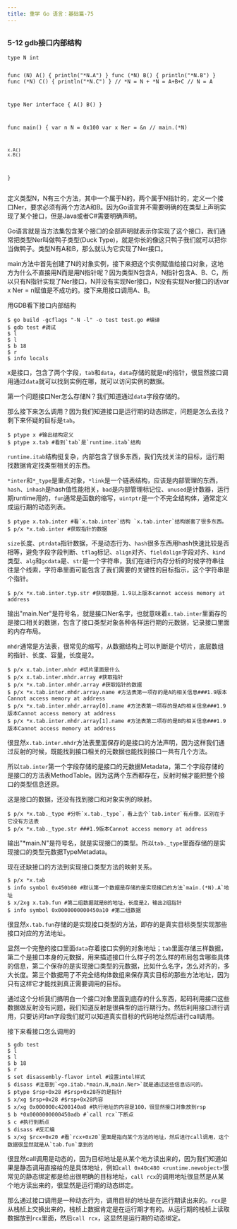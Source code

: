 ```yaml
---
title: 重学 Go 语言：基础篇-75
---
```

<article id="topicContainer" class="column_content"><h2 class="topic_title"></h2><div><h3 id="512gdb">5-12 gdb接口内部结构</h3>
<pre><code class="go language-go">type N int

func (N) A() { println("*N.A") }
func (*N) B() { println("*N.B") }
func (*N) C() { println("*N.C") } // *N = N + *N  = A+B+C   // N = A

type Ner interface {
    A()
    B()
}

func main() {
    var n N = 0x100
    var x Ner = &amp;n // main.(*N)

    x.A()
    x.B()
}
</code></pre>
<p>定义类型N，N有三个方法，其中一个属于N的，两个属于N指针的，定义一个接口Ner，要求必须有两个方法A和B。因为Go语言并不需要明确的在类型上声明实现了某个接口，但是Java或者C#需要明确声明。</p>
<p>Go语言就是当方法集包含某个接口的全部声明就表示你实现了这个接口，我们通常把类型Ner叫做鸭子类型(Duck Type)，就是你长的像这只鸭子我们就可以把你当做鸭子。类型N有A和B，那么就认为它实现了Ner接口。</p>
<p>main方法中首先创建了N的对象实例，接下来把这个实例赋值给接口对象，这地方为什么不直接用N而是用N指针呢？因为类型N包含A，N指针包含A、B、C，所以只有N指针实现了Ner接口，N并没有实现Ner接口，N没有实现Ner接口的话var x Ner = n赋值是不成功的。接下来用接口调用A、B。</p>
<p>用GDB看下接口内部结构</p>
<pre><code class="bash language-bash">$ go build -gcflags "-N -l" -o test test.go #编译
$ gdb test #调试
$ l
$ l
$ b 18
$ r
$ info locals
</code></pre>
<p>x是接口，包含了两个字段，<code>tab</code>和<code>data</code>，<code>data</code>存储的就是n的指针，很显然接口调用通过<code>data</code>就可以找到实例在哪，就可以访问实例的数据。</p>
<p>第一个问题接口Ner怎么存储N？我们知道通过<code>data</code>字段存储的。</p>
<p>那么接下来怎么调用？因为我们知道接口是运行期的动态绑定，问题是怎么去找？剩下来怀疑的目标是<code>tab</code>。</p>
<pre><code class="bash language-bash">$ ptype x #输出结构定义
$ ptype x.tab #看到`tab`是`runtime.itab`结构
</code></pre>
<p><code>runtime.itab</code>结构挺复杂，内部包含了很多东西，我们先找关注的目标，运行期找数据肯定找类型相关的东西。</p>
<p><code>*inter</code>和<code>*_type</code>是重点对象，<code>*link</code>是一个链表结构，应该是内部管理的东西，<code>hash</code>、<code>inhash</code>是hash值性能相关，<code>bad</code>是内部管理标记位、<code>unused</code>是计数器，运行期runtime用的，<code>fun</code>通常是函数的缩写，<code>uintptr</code>是一个不完全结构体，通常定义成运行期的动态列表。</p>
<pre><code class="bash language-bash">$ ptype x.tab.inter #看`x.tab.inter`结构 `x.tab.inter`结构嵌套了很多东西。
$ p/x *x.tab.inter #获取指针的数据
</code></pre>
<p><code>size</code>长度、<code>ptrdata</code>指针数据，不是动态行为、<code>hash</code>很多东西用hash快速比较是否相等，避免字段字段判断、<code>tflag</code>标记、<code>align</code>对齐、<code>fieldalign</code>字段对齐、<code>kind</code>类型、<code>alg</code>和<code>gcdata</code>是、<code>str</code>是一个字符串，我们在进行内存分析的时候字符串往往是个线索，字符串里面可能包含了我们需要的关键性的目标指示，这个字符串是个指针。</p>
<pre><code class="bash language-bash">$ p/x *x.tab.inter.typ.str #获取数据，1.9以上版本cannot access memory at address
</code></pre>
<p>输出"main.Ner"是符号名，就是接口Ner名字，也就意味着<code>x.tab.inter</code>里面存的是接口相关的数据，包含了接口类型对象各种各样运行期的元数据，记录接口里面的内存布局。</p>
<p><code>mhdr</code>通常是方法表，很常见的缩写，从数据结构上可以判断是个切片，底层数组的指针、长度、容量，长度是2。</p>
<pre><code class="bash language-bash">$ p/x x.tab.inter.mhdr #切片里面是什么
$ p/x x.tab.inter.mhdr.array #获取指针
$ p/x *x.tab.inter.mhdr.array #获取指针的数据
$ p/x *x.tab.inter.mhdr.array.name #方法表第一项存的是A的相关信息###1.9版本Cannot access memory at address
$ p/x *x.tab.inter.mhdr.array[0].name #方法表第一项存的是A的相关信息###1.9版本Cannot access memory at address
$ p/x *x.tab.inter.mhdr.array[1].name #方法表第二项存的是B的相关信息###1.9版本Cannot access memory at address
</code></pre>
<p>很显然<code>x.tab.inter.mhdr</code>方法表里面保存的是接口的方法声明，因为这样我们通过反射的时候，既能找到接口相关的元数据也能找到接口一共有几个方法。</p>
<p>所以<code>tab.inter</code>第一个字段存储的是接口的元数据Metadata，第二个字段存储的是接口的方法表MethodTable。因为这两个东西都存在，反射时候才能把整个接口的类型信息还原。</p>
<p>这是接口的数据，还没有找到接口和对象实例的映射。</p>
<pre><code class="bash language-bash">$ p/x *x.tab._type #分析`x.tab._type`，看上去个`tab.inter`有点像，区别在于它没有方法表
$ p/x *x.tab._type.str ###1.9版本Cannot access memory at address
</code></pre>
<p>输出"*main.N"是符号名，就是实现接口的类型。所以<code>tab._type</code>里面存储的是实现接口的类型元数据TypeMetadata。</p>
<p>现在还缺接口的方法到实现接口类型方法的映射关系。</p>
<pre><code class="bash language-bash">$ p/x *x.tab
$ info symbol 0x450b80 #默认第一个数据是存储的是实现接口的方法`main.(*N).A`地址
$ x/2xg x.tab.fun #第二组数据就是B的地址，长度是2，输出2组指针
$ info symbol 0x0000000000450a10 #第二组数据
</code></pre>
<p>很显然<code>x.tab.fun</code>存储的是实现接口类型的方法，即存的是真实目标类型实现那些接口对应的方法地址。</p>
<p>显然一个完整的接口里面<code>data</code>存着接口实例的对象地址；<code>tab</code>里面存储三样数据，第二个是接口本身的元数据，用来描述接口什么样子的怎么样的布局包含哪些具体的信息，第二个保存的是实现接口类型的元数据，比如什么名字，怎么对齐的，多大长度。第三个数据用了不完全结构体数组来保存真实目标的那些方法地址，因为只有这样它才能找到真正需要调用的目标。</p>
<p>通过这个分析我们搞明白一个接口对象里面到底存的什么东西，起码利用接口这些数据做反射没有问题，我们知道反射是很典型的运行期行为。然后利用接口进行调用，只要访问fan字段我们就可以知道真实目标的代码地址然后进行call调用。</p>
<p>接下来看接口怎么调用的</p>
<pre><code class="bash language-bash">$ gdb test
$ l
$ l
$ b 18
$ r
$ set disassembly-flavor intel #设置intel样式
$ disass #注意到`&lt;go.itab.*main.N,main.Ner&gt;`就是通过这些信息访问的。
$ ptype $rsp+0x28 #$rsp+0x28存的是指针
$ x/xg $rsp+0x28 #$rsp+0x28内容
$ x/xg 0x000000c4200140a8 #执行地址的内容是100，很显然接口对象放到rsp
$ b *0x0000000000450adb #`call rcx`下断点
$ c #执行到断点
$ disass #反汇编
$ x/xg $rcx+0x20 #看`rcx+0x20`里面是指向某个方法的地址，然后进行call调用，这个数据很显然就是从`tab.fun`拿到的
</code></pre>
<p>很显然call调用是动态的，因为目标地址是从某个地方读出来的，因为我们知道如果是静态调用直接给的是具体地址，例如<code>call 0x40c480 &lt;runtime.newobject&gt;</code>很常见的静态绑定都是给出很明确的目标地址，<code>call rcx</code>的调用地址很显然是从某个地方读出来的，很显然是运行期的动态绑定。</p>
<p>那么通过接口调用是一种动态行为，调用目标的地址是在运行期读出来的。<code>rcx</code>是从栈桢上交换出来的，栈桢上数据肯定是在运行期才有的。从运行期的栈桢上读取数据放到<code>rcx</code>里面，然后<code>call rcx</code>，这显然是运行期的动态绑定。</p></div></article>